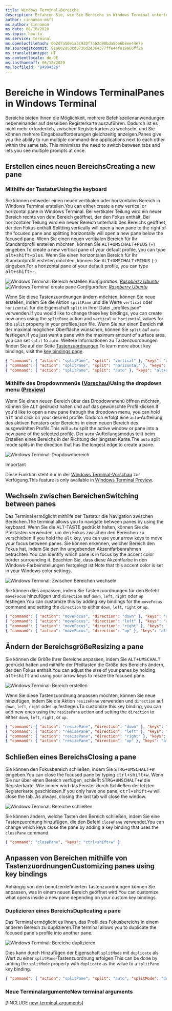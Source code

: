 ```yaml
---
title: Windows Terminal-Bereiche
description: Erfahren Sie, wie Sie Bereiche in Windows Terminal unterteilen.
author: cinnamon-msft
ms.author: cinnamon
ms.date: 06/18/2020
ms.topic: how-to
ms.service: terminal
ms.openlocfilehash: 0e2d7a50e1a3c933f7ab2d98bda5be6b8ee44e7e
ms.sourcegitcommit: 91a802863cd0730d2e364377ffe44f819a66ff2a
ms.translationtype: HT
ms.contentlocale: de-DE
ms.lasthandoff: 06/18/2020
ms.locfileid: "84994326"
---
```

# <a name="panes-in-windows-terminal"></a><span data-ttu-id="16080-103">Bereiche in Windows Terminal</span><span class="sxs-lookup"><span data-stu-id="16080-103">Panes in Windows Terminal</span></span>

<span data-ttu-id="16080-104">Bereiche bieten Ihnen die Möglichkeit, mehrere Befehlszeilenanwendungen nebeneinander auf derselben Registerkarte auszuführen. Dadurch ist es nicht mehr erforderlich, zwischen Registerkarten zu wechseln, und Sie können mehrere Eingabeaufforderungen gleichzeitig anzeigen.</span><span class="sxs-lookup"><span data-stu-id="16080-104">Panes give you the ability to run multiple command-line applications next to each other within the same tab. This minimizes the need to switch between tabs and lets you see multiple prompts at once.</span></span>

## <a name="creating-a-new-pane"></a><span data-ttu-id="16080-105">Erstellen eines neuen Bereichs</span><span class="sxs-lookup"><span data-stu-id="16080-105">Creating a new pane</span></span>

### <a name="using-the-keyboard"></a><span data-ttu-id="16080-106">Mithilfe der Tastatur</span><span class="sxs-lookup"><span data-stu-id="16080-106">Using the keyboard</span></span>

<span data-ttu-id="16080-107">Sie können entweder einen neuen vertikalen oder horizontalen Bereich in Windows Terminal erstellen.</span><span class="sxs-lookup"><span data-stu-id="16080-107">You can either create a new vertical or horizontal pane in Windows Terminal.</span></span> <span data-ttu-id="16080-108">Bei vertikaler Teilung wird ein neuer Bereich rechts von dem Bereich geöffnet, der den Fokus enthält. Bei horizontaler Teilung wird ein neuer Bereich unterhalb des Bereichs geöffnet, der den Fokus enthält.</span><span class="sxs-lookup"><span data-stu-id="16080-108">Splitting vertically will open a new pane to the right of the focused pane and splitting horizontally will open a new pane below the focused pane.</span></span> <span data-ttu-id="16080-109">Wenn Sie einen neuen vertikalen Bereich für Ihr Standardprofil erstellen möchten, können Sie <kbd>ALT+UMSCHALT+PLUS</kbd> (+) eingeben.</span><span class="sxs-lookup"><span data-stu-id="16080-109">To create a new vertical pane of your default profile, you can type <kbd>alt+shift+plus</kbd>.</span></span> <span data-ttu-id="16080-110">Wenn Sie einen horizontalen Bereich für Ihr Standardprofil erstellen möchten, können Sie <kbd>ALT+UMSCHALT+MINUS</kbd> (-) eingeben.</span><span class="sxs-lookup"><span data-stu-id="16080-110">For a horizontal pane of your default profile, you can type <kbd>alt+shift+-</kbd>.</span></span>

<span data-ttu-id="16080-111">![Windows Terminal: Bereich erstellen](./images/open-panes.gif)
_Konfiguration: [Raspberry Ubuntu](./custom-terminal-gallery/raspberry-ubuntu.md)_</span><span class="sxs-lookup"><span data-stu-id="16080-111">![Windows Terminal create pane](./images/open-panes.gif)
_Configuration: [Raspberry Ubuntu](./custom-terminal-gallery/raspberry-ubuntu.md)_</span></span>

<span data-ttu-id="16080-112">Wenn Sie diese Tastenzuordnungen ändern möchten, können Sie neue erstellen, indem Sie die Aktion `splitPane` und die Werte `vertical` oder `horizontal` für die Eigenschaft `split` in Ihrer Datei „profiles.json“ verwenden.</span><span class="sxs-lookup"><span data-stu-id="16080-112">If you would like to change these key bindings, you can create new ones using the `splitPane` action and `vertical` or `horizontal` values for the `split` property in your profiles.json file.</span></span> <span data-ttu-id="16080-113">Wenn Sie nur einen Bereich mit der maximal möglichen Oberfläche wünschen, können Sie `split` auf `auto` festlegen.</span><span class="sxs-lookup"><span data-stu-id="16080-113">If you just want a pane with the maximum amount of surface area, you can set `split` to `auto`.</span></span> <span data-ttu-id="16080-114">Weitere Informationen zu Tastenzuordnungen finden Sie auf der Seite [Tastenzuordnungen](./customize-settings/key-bindings.md).</span><span class="sxs-lookup"><span data-stu-id="16080-114">To learn more about key bindings, visit the [key bindings page](./customize-settings/key-bindings.md).</span></span>

```json
{ "command": { "action": "splitPane", "split": "vertical" }, "keys": "alt+shift+plus" },
{ "command": { "action": "splitPane", "split": "horizontal" }, "keys": "alt+shift+-" },
{ "command": { "action": "splitPane", "split": "auto" }, "keys": "alt+shift+|" }
```

### <a name="using-the-dropdown-menu-preview"></a><span data-ttu-id="16080-115">Mithilfe des Dropdownmenüs ([Vorschau](https://aka.ms/terminal-preview/))</span><span class="sxs-lookup"><span data-stu-id="16080-115">Using the dropdown menu ([Preview](https://aka.ms/terminal-preview/))</span></span>

<span data-ttu-id="16080-116">Wenn Sie einen neuen Bereich über das Dropdownmenü öffnen möchten, können Sie <kbd>ALT</kbd> gedrückt halten und auf das gewünschte Profil klicken.</span><span class="sxs-lookup"><span data-stu-id="16080-116">If you'd like to open a new pane through the dropdown menu, you can hold <kbd>alt</kbd> and click on your desired profile.</span></span> <span data-ttu-id="16080-117">Dadurch erfolgt eine `auto`-Aufteilung des aktiven Fensters oder Bereichs in einen neuen Bereich des ausgewählten Profils.</span><span class="sxs-lookup"><span data-stu-id="16080-117">This will `auto` split the active window or pane into a new pane of the selected profile.</span></span> <span data-ttu-id="16080-118">Der `auto`-Aufteilungsmodus teilt beim Erstellen eines Bereichs in der Richtung der längsten Kante.</span><span class="sxs-lookup"><span data-stu-id="16080-118">The `auto` split mode splits in the direction that has the longest edge to create a pane.</span></span>

![Windows Terminal-Dropdownbereich](./images/alt-click-pane.gif)

> [!IMPORTANT]
> <span data-ttu-id="16080-120">Diese Funktion steht nur in der [Windows Terminal-Vorschau](https://aka.ms/terminal-preview/) zur Verfügung.</span><span class="sxs-lookup"><span data-stu-id="16080-120">This feature is only available in [Windows Terminal Preview](https://aka.ms/terminal-preview/).</span></span>

## <a name="switching-between-panes"></a><span data-ttu-id="16080-121">Wechseln zwischen Bereichen</span><span class="sxs-lookup"><span data-stu-id="16080-121">Switching between panes</span></span>

<span data-ttu-id="16080-122">Das Terminal ermöglicht mithilfe der Tastatur die Navigation zwischen Bereichen.</span><span class="sxs-lookup"><span data-stu-id="16080-122">The terminal allows you to navigate between panes by using the keyboard.</span></span> <span data-ttu-id="16080-123">Wenn Sie die <kbd>ALT</kbd>-TASTE gedrückt halten, können Sie die Pfeiltasten verwenden, um den Fokus zwischen den Bereichen zu verschieben.</span><span class="sxs-lookup"><span data-stu-id="16080-123">If you hold the <kbd>alt</kbd> key, you can use your arrow keys to move your focus between panes.</span></span> <span data-ttu-id="16080-124">Sie können erkennen, welcher Bereich den Fokus hat, indem Sie den ihn umgebenden Akzentfarbenrahmen betrachten.</span><span class="sxs-lookup"><span data-stu-id="16080-124">You can identify which pane is in focus by the accent color border surrounding it.</span></span> <span data-ttu-id="16080-125">Beachten Sie, dass diese Akzentfarbe in den Windows-Farbeinstellungen festgelegt ist.</span><span class="sxs-lookup"><span data-stu-id="16080-125">Note that this accent color is set in your Windows color settings.</span></span>

![Windows Terminal: Zwischen Bereichen wechseln](./images/navigate-panes.gif)

<span data-ttu-id="16080-127">Sie können dies anpassen, indem Sie Tastenzuordnungen für den Befehl `moveFocus` hinzufügen und `direction` auf `down`, `left`, `right` oder `up` festlegen.</span><span class="sxs-lookup"><span data-stu-id="16080-127">You can customize this by adding key bindings for the `moveFocus` command and setting the `direction` to either `down`, `left`, `right` or `up`.</span></span>

```json
{ "command": { "action": "moveFocus", "direction": "down" }, "keys": "alt+down" },
{ "command": { "action": "moveFocus", "direction": "left" }, "keys": "alt+left" },
{ "command": { "action": "moveFocus", "direction": "right" }, "keys": "alt+right" },
{ "command": { "action": "moveFocus", "direction": "up" }, "keys": "alt+up" }
```

## <a name="resizing-a-pane"></a><span data-ttu-id="16080-128">Ändern der Bereichsgröße</span><span class="sxs-lookup"><span data-stu-id="16080-128">Resizing a pane</span></span>

<span data-ttu-id="16080-129">Sie können die Größe Ihrer Bereiche anpassen, indem Sie <kbd>ALT+UMSCHALT</kbd> gedrückt halten und mithilfe der Pfeiltasten die Größe des Bereichs ändern, der den Fokus enthält.</span><span class="sxs-lookup"><span data-stu-id="16080-129">You can adjust the size of your panes by holding <kbd>alt+shift</kbd> and using your arrow keys to resize the focused pane.</span></span>

![Windows Terminal: Bereich erstellen](./images/resize-panes.gif)

<span data-ttu-id="16080-131">Wenn Sie diese Tastenzuordnung anpassen möchten, können Sie neue hinzufügen, indem Sie die Aktion `resizePane` verwenden und `direction` auf `down`, `left`, `right` oder `up` festlegen.</span><span class="sxs-lookup"><span data-stu-id="16080-131">To customize this key binding, you can add new ones using the `resizePane` action and setting the `direction` to either `down`, `left`, `right`, or `up`.</span></span>

```json
{ "command": { "action": "resizePane", "direction": "down" }, "keys": "alt+shift+down" },
{ "command": { "action": "resizePane", "direction": "left" }, "keys": "alt+shift+left" },
{ "command": { "action": "resizePane", "direction": "right" }, "keys": "alt+shift+right" },
{ "command": { "action": "resizePane", "direction": "up" }, "keys": "alt+shift+up" }
```

## <a name="closing-a-pane"></a><span data-ttu-id="16080-132">Schließen eines Bereichs</span><span class="sxs-lookup"><span data-stu-id="16080-132">Closing a pane</span></span>

<span data-ttu-id="16080-133">Sie können den Fokusbereich schließen, indem Sie <kbd>STRG+UMSCHALT+W</kbd> eingeben.</span><span class="sxs-lookup"><span data-stu-id="16080-133">You can close the focused pane by typing <kbd>ctrl+shift+w</kbd>.</span></span> <span data-ttu-id="16080-134">Wenn Sie nur über einen Bereich verfügen, schließt <kbd>STRG+UMSCHALT+W</kbd> die Registerkarte. Wie immer wird das Fenster durch Schließen der letzten Registerkarte geschlossen.</span><span class="sxs-lookup"><span data-stu-id="16080-134">If you only have one pane, <kbd>ctrl+shift+w</kbd> will close the tab. As always, closing the last tab will close the window.</span></span>

![Windows Terminal: Bereiche schließen](./images/close-panes.gif)

<span data-ttu-id="16080-136">Sie können ändern, welche Tasten den Bereich schließen, indem Sie eine Tastenzuordnung hinzufügen, die den Befehl `closePane` verwendet.</span><span class="sxs-lookup"><span data-stu-id="16080-136">You can change which keys close the pane by adding a key binding that uses the `closePane` command.</span></span>

```json
{ "command": "closePane", "keys": "ctrl+shift+w" }
```

## <a name="customizing-panes-using-key-bindings"></a><span data-ttu-id="16080-137">Anpassen von Bereichen mithilfe von Tastenzuordnungen</span><span class="sxs-lookup"><span data-stu-id="16080-137">Customizing panes using key bindings</span></span>

<span data-ttu-id="16080-138">Abhängig von den benutzerdefinierten Tastenzuordnungen können Sie anpassen, was in einem neuen Bereich geöffnet wird.</span><span class="sxs-lookup"><span data-stu-id="16080-138">You can customize what opens inside a new pane depending on your custom key bindings.</span></span>

### <a name="duplicating-a-pane"></a><span data-ttu-id="16080-139">Duplizieren eines Bereichs</span><span class="sxs-lookup"><span data-stu-id="16080-139">Duplicating a pane</span></span>

<span data-ttu-id="16080-140">Das Terminal ermöglicht es Ihnen, das Profil des Fokusbereichs in einem anderen Bereich zu duplizieren.</span><span class="sxs-lookup"><span data-stu-id="16080-140">The terminal allows you to duplicate the focused pane's profile into another pane.</span></span>

![Windows Terminal: Bereiche duplizieren](./images/duplicate-panes.gif)

<span data-ttu-id="16080-142">Dies kann durch Hinzufügen der Eigenschaft `splitMode` mit `duplicate` als Wert zu einer `splitPane`-Tastenzuordnung erfolgen.</span><span class="sxs-lookup"><span data-stu-id="16080-142">This can be done by adding the `splitMode` property with `duplicate` as the value to a `splitPane` key binding.</span></span>

```json
{ "command": { "action": "splitPane", "split": "auto", "splitMode": "duplicate" }, "keys": "alt+shift+d" }
```

### <a name="new-terminal-arguments"></a><span data-ttu-id="16080-143">Neue Terminalargumente</span><span class="sxs-lookup"><span data-stu-id="16080-143">New terminal arguments</span></span>

[!INCLUDE [new-terminal-arguments](./new-terminal-arguments.md)]
